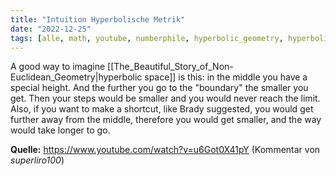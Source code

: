 ```yaml
---
title: "Intuition Hyperbolische Metrik"
date: "2022-12-25"
tags: [alle, math, youtube, numberphile, hyperbolic_geometry, hyperbolische_geometrie, poincaré, hyperbolisch, kreis, hyperbolic, metrik, metric, distance, ebene, plane]
---
```


A good way to imagine [[The_Beautiful_Story_of_Non-Euclidean_Geometry|hyperbolic space]] is this: in the middle you have a special height. And the further you go to the "boundary" the smaller you get. Then your steps would be smaller and you would never reach the limit. 
Also, if you want to make a shortcut, like Brady suggested, you would get further away from the middle, therefore you would get smaller, and the way would take longer to go.

**Quelle:** https://www.youtube.com/watch?v=u6Got0X41pY (Kommentar von *superliro100*)

